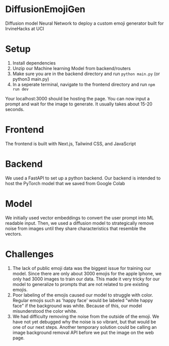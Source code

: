 # DiffusionEmojiGen
Diffusion model Neural Network to deploy a custom emoji generator built for IrvineHacks at UCI
# Setup
1. Install dependencies
2. Unzip our Machine learning Model from backend/routers
3. Make sure you are in the backend directory and run ```python main.py``` (or python3 main.py)
4. In a seperate terminal, navigate to the frontend directory and run ```npm run dev```

Your localhost:3000 should be hosting the page. You can now input a prompt and wait for the image to generate. It usually takes about 15-20 seconds.
# Frontend
The frontend is built with Next.js, Tailwind CSS, and JavaScript
# Backend
We used a FastAPI to set up a python backend. Our backend is intended to host the PyTorch model that we saved from Google Colab
# Model 
We initially used vector embeddings to convert the user prompt into ML readable input. Then, we used a diffusion model to strategically remove noise from images until they share characteristics that resemble the vectors. 
# Challenges 
1. The lack of public emoji data was the biggest issue for training our model. Since there are only about 3000 emojis for the apple Iphone, we only had 3000 images to train our data. This made it very tricky for our model to generalize to prompts that are not related to pre existing emojis.
2. Poor labeling of the emojis caused our model to struggle with color. Regular emojis such as 'happy face' would be labeled "white happy face" if the background was white. Because of this, our model misunderstood the color white.
3. We had difficulty removing the noise from the outside of the emoji. We have not yet debugged why the noise is so vibrant, but that would be one of our next steps. Another temporary solution could be calling an image background removal API before we put the image on the web page. 
